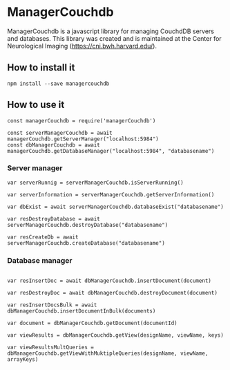 # ManagerCouchdb
ManagerCouchdb is a javascript library for managing CouchdDB servers and databases. This library was created and is maintained at the Center for Neurological Imaging (https://cni.bwh.harvard.edu/).

## How to install it
```
npm install --save managercouchdb
```

## How to use it
```
const managerCouchdb = require('managerCouchdb')

const serverManagerCouchdb = await managerCouchdb.getServerManager("localhost:5984")
const dbManagerCouchdb = await managerCouchdb.getDatabaseManager("localhost:5984", "databasename")
```

### Server manager
```
var serverRunnig = serverManagerCouchdb.isServerRunning()

var serverInformation = serverManagerCouchdb.getServerInformation()

var dbExist = await serverManagerCouchdb.databaseExist("databasename")

var resDestroyDatabase = await serverManagerCouchdb.destroyDatabase("databasename")

var resCreateDb = await serverManagerCouchdb.createDatabase("databasename")
```

### Database manager
```var dbInformation = dbManagerCouchdb.getDatabaseInformation()

var resInsertDoc = await dbManagerCouchdb.insertDocument(document)

var resDestroyDoc = await dbManagerCouchdb.destroyDocument(document)

var resInsertDocsBulk = await dbManagerCouchdb.insertDocumentInBulk(documents)

var document = dbManagerCouchdb.getDocument(documentId)

var viewResults = dbManagerCouchdb.getView(designName, viewName, keys)

var viewResultsMultQueries = dbManagerCouchdb.getViewWithMuktipleQueries(designName, viewName, arrayKeys)

```




